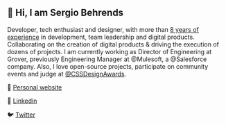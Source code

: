 ## 👋 Hi, I am Sergio Behrends

Developer, tech enthusiast and designer, with more than [8 years of experience](https://sergio.behrends.com.ar/#experience) in development, team leadership and digital products. Collaborating on the creation of digital products & driving the execution of dozens of projects. I am currently working as Director of Engineering at Grover, previously Engineering Manager at @Mulesoft, a @Salesforce company. Also, I love open-source projects, participate on community events and judge at [@CSSDesignAwards](https://www.cssdesignawards.com/).

🔗 [Personal website](https://sergio.behrends.com.ar)

💼 [Linkedin](https://www.linkedin.com/in/sergiobehrends/)

🐦 [Twitter](https://twitter.com/Blunk)
